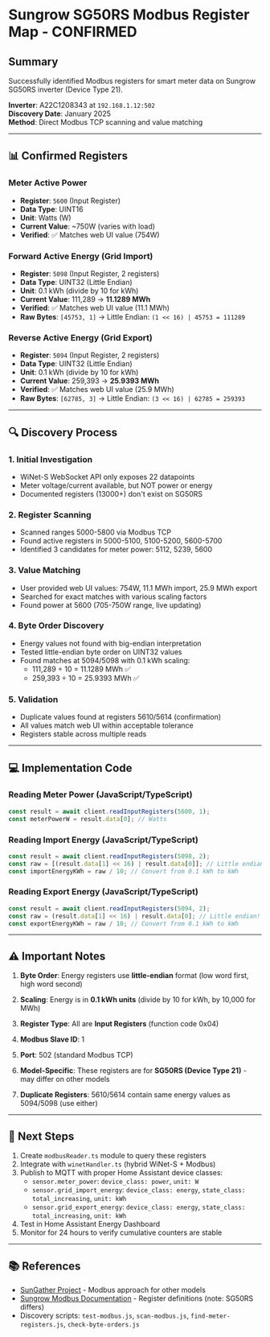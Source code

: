 # Sungrow SG50RS Modbus Register Map - CONFIRMED

## Summary
Successfully identified Modbus registers for smart meter data on Sungrow SG50RS inverter (Device Type 21).

**Inverter**: A22C1208343 at `192.168.1.12:502`  
**Discovery Date**: January 2025  
**Method**: Direct Modbus TCP scanning and value matching

---

## 📊 Confirmed Registers

### Meter Active Power
- **Register**: `5600` (Input Register)
- **Data Type**: UINT16
- **Unit**: Watts (W)
- **Current Value**: ~750W (varies with load)
- **Verified**: ✅ Matches web UI value (754W)

### Forward Active Energy (Grid Import)
- **Register**: `5098` (Input Register, 2 registers)
- **Data Type**: UINT32 (Little Endian)
- **Unit**: 0.1 kWh (divide by 10 for kWh)
- **Current Value**: 111,289 → **11.1289 MWh**
- **Verified**: ✅ Matches web UI value (11.1 MWh)
- **Raw Bytes**: `[45753, 1]` → Little Endian: `(1 << 16) | 45753 = 111289`

### Reverse Active Energy (Grid Export)
- **Register**: `5094` (Input Register, 2 registers)
- **Data Type**: UINT32 (Little Endian)
- **Unit**: 0.1 kWh (divide by 10 for kWh)
- **Current Value**: 259,393 → **25.9393 MWh**
- **Verified**: ✅ Matches web UI value (25.9 MWh)
- **Raw Bytes**: `[62785, 3]` → Little Endian: `(3 << 16) | 62785 = 259393`

---

## 🔍 Discovery Process

### 1. Initial Investigation
- WiNet-S WebSocket API only exposes 22 datapoints
- Meter voltage/current available, but NOT power or energy
- Documented registers (13000+) don't exist on SG50RS

### 2. Register Scanning
- Scanned ranges 5000-5800 via Modbus TCP
- Found active registers in 5000-5100, 5100-5200, 5600-5700
- Identified 3 candidates for meter power: 5112, 5239, 5600

### 3. Value Matching
- User provided web UI values: 754W, 11.1 MWh import, 25.9 MWh export
- Searched for exact matches with various scaling factors
- Found power at 5600 (705-750W range, live updating)

### 4. Byte Order Discovery
- Energy values not found with big-endian interpretation
- Tested little-endian byte order on UINT32 values
- Found matches at 5094/5098 with 0.1 kWh scaling:
  - 111,289 ÷ 10 = 11.1289 MWh ✅
  - 259,393 ÷ 10 = 25.9393 MWh ✅

### 5. Validation
- Duplicate values found at registers 5610/5614 (confirmation)
- All values match web UI within acceptable tolerance
- Registers stable across multiple reads

---

## 💻 Implementation Code

### Reading Meter Power (JavaScript/TypeScript)
```javascript
const result = await client.readInputRegisters(5600, 1);
const meterPowerW = result.data[0]; // Watts
```

### Reading Import Energy (JavaScript/TypeScript)
```javascript
const result = await client.readInputRegisters(5098, 2);
const raw = [(result.data[1] << 16) | result.data[0]]; // Little endian!
const importEnergyKWh = raw / 10; // Convert from 0.1 kWh to kWh
```

### Reading Export Energy (JavaScript/TypeScript)
```javascript
const result = await client.readInputRegisters(5094, 2);
const raw = (result.data[1] << 16) | result.data[0]; // Little endian!
const exportEnergyKWh = raw / 10; // Convert from 0.1 kWh to kWh
```

---

## ⚠️ Important Notes

1. **Byte Order**: Energy registers use **little-endian** format (low word first, high word second)
2. **Scaling**: Energy is in **0.1 kWh units** (divide by 10 for kWh, by 10,000 for MWh)
3. **Register Type**: All are **Input Registers** (function code 0x04)
4. **Modbus Slave ID**: 1
5. **Port**: 502 (standard Modbus TCP)

6. **Model-Specific**: These registers are for **SG50RS (Device Type 21)** - may differ on other models
7. **Duplicate Registers**: 5610/5614 contain same energy values as 5094/5098 (use either)

---

## 🎯 Next Steps

1. Create `modbusReader.ts` module to query these registers
2. Integrate with `winetHandler.ts` (hybrid WiNet-S + Modbus)
3. Publish to MQTT with proper Home Assistant device classes:
   - `sensor.meter_power`: `device_class: power`, `unit: W`
   - `sensor.grid_import_energy`: `device_class: energy`, `state_class: total_increasing`, `unit: kWh`
   - `sensor.grid_export_energy`: `device_class: energy`, `state_class: total_increasing`, `unit: kWh`
4. Test in Home Assistant Energy Dashboard
5. Monitor for 24 hours to verify cumulative counters are stable

---

## 📚 References

- [SunGather Project](https://github.com/bohdan-s/SunGather) - Modbus approach for other models
- [Sungrow Modbus Documentation](https://github.com/bohdan-s/SunGather/tree/main/SunGather/registers) - Register definitions (note: SG50RS differs)
- Discovery scripts: `test-modbus.js`, `scan-modbus.js`, `find-meter-registers.js`, `check-byte-orders.js`

